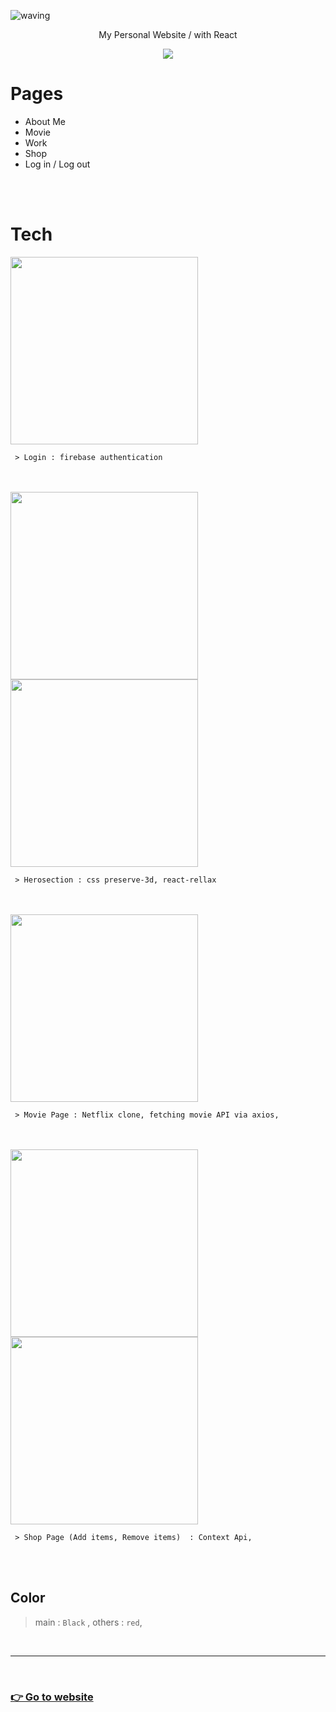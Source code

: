 
![waving](https://capsule-render.vercel.app/api?type=waving&height=200&text=My%20Personal%20Website&fontAlign=50&fontAlignY=30&color=gradient)

<p align='center'> My Personal Website / with React </p>
<p align='center'>
  <a href="https://dream-f5a51.web.app/">
    <img src="https://img.shields.io/badge/Go%20to%20my%20Website-%23F7DF1E?&style=for-the-badge&&logoColor=white"/>
  </a>

</p>



# Pages
- About Me
- Movie
- Work
- Shop
- Log in / Log out

<br><br>

# Tech

<img src="https://sujinhhh.github.io/img/login.png" height="300" />

```
 > Login : firebase authentication
```

<br><br>
<img src="https://sujinhhh.github.io/img/herosection.png" height="300" />      <img src="https://sujinhhh.github.io/img/card.png" height="300" />

```
 > Herosection : css preserve-3d, react-rellax
```


<br><br>
<img src="https://sujinhhh.github.io/img/movie.png" height="300" /> 

```
 > Movie Page : Netflix clone, fetching movie API via axios, 
```


<br><br>
<img src="https://sujinhhh.github.io/img/shop.png" height="300" /> <img src="https://sujinhhh.github.io/img/checkout.png" height="300" /> 

```
 > Shop Page (Add items, Remove items)  : Context Api, 
```

<br><br>
## Color

> main :  `Black` , others : `red`,

<br>
<hr>
<br>


### [ 👉 Go to website](https://dream-f5a51.web.app/)



